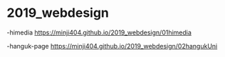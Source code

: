 # 2019_webdesign
-himedia https://minji404.github.io/2019_webdesign/01himedia

-hanguk-page https://minji404.github.io/2019_webdesign/02hangukUni
